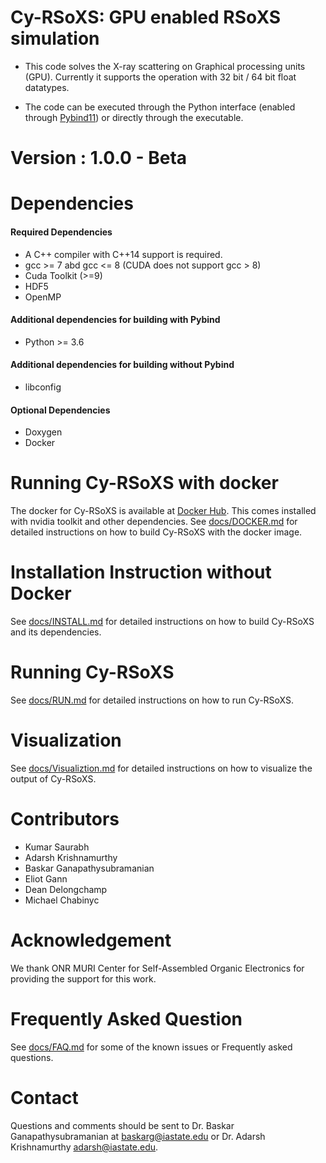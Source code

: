 Cy-RSoXS: GPU enabled RSoXS simulation
====================================
* This code solves the X-ray scattering on Graphical processing units (GPU).
Currently it supports the operation with 32 bit / 64 bit float datatypes. 

* The code can be executed through the Python interface (enabled through [Pybind11](https://github.com/pybind/pybind11)) 
or directly through the executable.


Version  : 1.0.0 - Beta
================

Dependencies
=============
#### Required Dependencies
* A C++ compiler with C++14 support is required. 
* gcc >= 7 abd gcc <= 8 (CUDA does not support gcc > 8)
* Cuda Toolkit (>=9)
* HDF5
* OpenMP

#### Additional dependencies for building with Pybind
* Python >= 3.6

#### Additional dependencies for building without Pybind
* libconfig

#### Optional Dependencies
* Doxygen
* Docker

Running Cy-RSoXS with docker
============================

The docker for Cy-RSoXS is available at [Docker Hub](https://hub.docker.com/repository/docker/maksbh/cy-rsoxs/general).
This comes installed with nvidia toolkit and other dependencies.
See [docs/DOCKER.md](docs/DOCKER.md) for detailed instructions on how to build Cy-RSoXS with the docker image.


Installation Instruction without Docker
======================================
See [docs/INSTALL.md](docs/INSTALL.md) for detailed instructions on how to build Cy-RSoXS and its dependencies.

Running Cy-RSoXS
================
See [docs/RUN.md](docs/RUN.md) for detailed instructions on how to run Cy-RSoXS.

Visualization
==============
See [docs/Visualiztion.md](docs/Visualization.md) for detailed instructions on how to visualize the output of Cy-RSoXS.

Contributors
============
* Kumar Saurabh
* Adarsh Krishnamurthy
* Baskar Ganapathysubramanian
* Eliot Gann
* Dean Delongchamp
* Michael Chabinyc

Acknowledgement
===============
We thank ONR MURI Center for Self-Assembled Organic Electronics for providing the support for this work.

Frequently Asked Question
============================
See [docs/FAQ.md](docs/FAQ.md) for some of the known issues or Frequently asked questions.

Contact
=======
Questions and comments should be sent to Dr. Baskar Ganapathysubramanian at [baskarg@iastate.edu](mailto:baskarg@iastate.edu) or Dr.  Adarsh Krishnamurthy [adarsh@iastate.edu](mailto:adarsh@iastate.edu).
